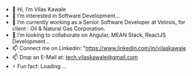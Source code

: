 - 👋 Hi, I’m Vilas Kawale
- 👀 I’m interested in Software Development...
- 🌱 I’m currently working as a Senior Software Developer at Velosis, for client : Oil & Natural Gas Corporation.
- 💞️ I’m looking to collaborate on  Angular, MEAN Stack, ReactJS Development...
- 📫 Connect me on Linkedin: "https://www.linkedin.com/in/vilaskawale
- 📫 Drop an E-Mail at: tech.vilaskawale@gmail.com
- ⚡ Fun fact: Loading ...

<!---
Tech-Vilas/Tech-Vilas is a ✨ special ✨ repository because its `README.md` (this file) appears on your GitHub profile.
You can click the Preview link to take a look at your changes.
--->
